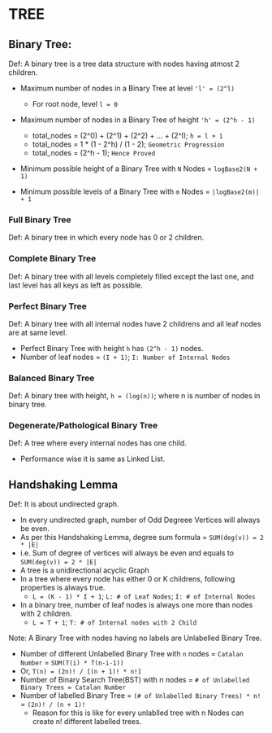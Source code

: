 # TREE
## Binary Tree: 
Def: A binary tree is a tree data structure with nodes having atmost 2 children.

- Maximum number of nodes in a Binary Tree at level `'l' = (2^l)`
    - For root node, level `l = 0`

- Maximum number of nodes in a Binary Tree of height `'h' = (2^h - 1)`
    - total_nodes = (2^0) + (2^1) + (2^2) + ... + (2^l); `h = l + 1`
    - total_nodes = 1 * (1 - 2^h) / (1 - 2); `Geometric Progression`
    - total_nodes = (2^h - 1); `Hence Proved`
- Minimum possible height of a Binary Tree with `N` Nodes = `logBase2(N + 1)`
- Minimum possible levels of a Binary Tree with `m` Nodes = `|logBase2(m)| + 1`

### Full Binary Tree
Def: A binary tree in which every node has 0 or 2 children.

### Complete Binary Tree
Def: A binary tree with all levels completely filled except the last one, and last level has all keys as left as possible.

### Perfect Binary Tree
Def: A binary tree with all internal nodes have 2 childrens and all leaf nodes are at same level.
- Perfect Binary Tree with height `h` has `(2^h - 1)` nodes.
- Number of leaf nodes = `(I + 1)`; `I: Number of Internal Nodes`

### Balanced Binary Tree
Def: A binary tree with height, `h = (log(n))`; where n is number of nodes in binary tree.

### Degenerate/Pathological Binary Tree
Def: A tree where every internal nodes has one child.
- Performance wise it is same as Linked List.

## Handshaking Lemma
Def: It is about undirected graph. 

- In every undirected graph, number of Odd Degreee Vertices will always be even.
- As per this Handshaking Lemma, degree sum formula = `SUM(deg(v)) = 2 * |E|`
- i.e. Sum of degree of vertices will always be even and equals to `SUM(deg(v)) = 2 * |E|`
- A tree is a unidirectional acyclic Graph
- In a tree where every node has either 0 or K childrens, following properties is always true.
    - `L = (K - 1) * I + 1`; `L: # of Leaf Nodes`; `I: # of Internal Nodes`
- In a binary tree, number of leaf nodes is always one more than nodes with 2 children.
    - `L = T + 1`; `T: # of Internal nodes with 2 Child`

Note: A Binary Tree with nodes having no labels are Unlabelled Binary Tree.
- Number of different Unlabelled Binary Tree with `n` nodes = `Catalan Number` = `SUM(T(i) * T(n-i-1))`
- Or, `T(n) = (2n)! / [(n + 1)! * n!]`
- Number of Binary Search Tree(BST) with n nodes = `# of Unlabelled Binary Trees = Catalan Number`
- Number of labelled Binary Tree = `(# of Unlabelled Binary Trees) * n!` = `(2n)! / (n + 1)!`
    - Reason for this is like for every unlablled tree with n Nodes can create n! different labelled trees.